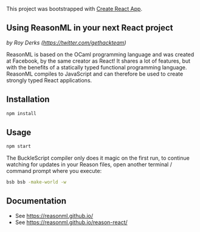 This project was bootstrapped with [Create React App](https://github.com/facebook/create-react-app).

## Using ReasonML in your next React project
*by Roy Derks (https://twitter.com/gethackteam)*

ReasonML is based on the OCaml programming language and was created at Facebook, by the same creator as React! It shares a lot of features, but with the benefits of a statically typed functional programming language. ReasonML compiles to JavaScript and can therefore be used to create strongly typed React applications.

## Installation
```sh
npm install
```

## Usage

```sh
npm start
```

The BuckleScript compiler only does it magic on the first run, to continue watching for updates in your Reason files, open another terminal / command prompt where you execute:

```sh
bsb bsb -make-world -w
```

## Documentation

- See https://reasonml.github.io/
- See https://reasonml.github.io/reason-react/

